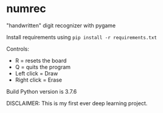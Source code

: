 # numrec
"handwritten" digit recognizer with pygame

Install requirements using ```pip install -r requirements.txt```

Controls:
  - R = resets the board
  - Q = quits the program
  - Left click = Draw
  - Right click = Erase
  
Build Python version is 3.7.6

DISCLAIMER: This is my first ever deep learning project.
